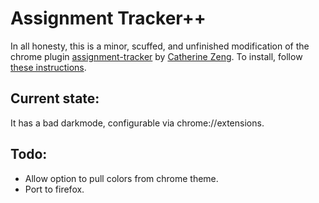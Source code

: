 # Assignment Tracker++

In all honesty, this is a minor, scuffed, and unfinished modification of the chrome plugin [assignment-tracker](https://chrome.google.com/webstore/detail/assignment-tracker/majicckffndkgmkcdbgccohoclphnkhg) by [Catherine Zeng](https://github.com/yczeng).
To install, follow [these instructions](https://stackoverflow.com/questions/16680682/how-to-modify-an-extension-from-the-chrome-web-store).

## Current state:

It has a bad darkmode, configurable via chrome://extensions.

## Todo:

* Allow option to pull colors from chrome theme.
* Port to firefox.
